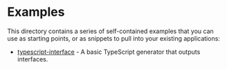 # Examples

This directory contains a series of self-contained examples that you can use as starting points, or as snippets to pull into your existing applications:

- [typescript-interface](./typescript-interface) - A basic TypeScript generator that outputs interfaces.